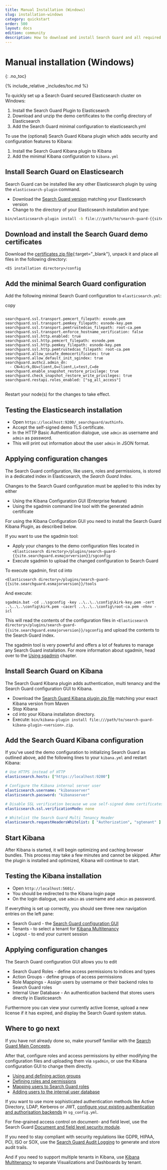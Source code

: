 ```yaml
---
title: Manual Installation (Windows)
slug: installation-windows
category: quickstart
order: 500
layout: docs
edition: community
description: How to download and install Search Guard and all required TLS certificates on a Windows machine. 
---
```


<!--- Copryight 2017 floragunn GmbH -->

# Manual installation (Windows) 
{: .no_toc}

{% include_relative _includes/toc.md %}

To quickly set up a Search Guard secured Elasticsearch cluster on Windows:

1. Install the Search Guard Plugin to Elasticsearch
2. Download and unzip the demo certificates to the config directory of Elasticsearch
3. Add the Search Guard minimal configuration to elasticsearch.yml

To use the (optional) Search Guard Kibana plugin which adds security and configuration features to Kibana:

1. Install the Search Guard Kibana plugin to Kibana
2. Add the minimal Kibana configuration to `kibana.yml`

## Install Search Guard on Elasticsearch

Search Guard can be installed like any other Elasticsearch plugin by using the `elasticsearch-plugin` command. 

* Download the [Search Guard version](installation_versionmatrix.md) matching your Elasticsearch version
* Change to the directory of your Elasticsearch installation and type:

```bash
bin/elasticsearch-plugin install -b file:///path/to/search-guard-{{site.searchguard.esmajorversion}}-<version>.zip
```

## Download and install the Search Guard demo certificates

Download the [certificates zip file](https://downloads.search-guard.com/resources/certificates/certificates.zip){:target="_blank"}, unpack it and place all files in the following directory:

```
<ES installation directory>/config
```

## Add the minimal Search Guard configuration

Add the following minimal Search Guard configuration to `elasticsearch.yml`:

<div class="code-highlight " data-label="">
<span class="js-copy-to-clipboard copy-code">copy</span> 
<pre class="language-yml">
<code class=" js-code language-markup">
searchguard.ssl.transport.pemcert_filepath: esnode.pem
searchguard.ssl.transport.pemkey_filepath: esnode-key.pem
searchguard.ssl.transport.pemtrustedcas_filepath: root-ca.pem
searchguard.ssl.transport.enforce_hostname_verification: false
searchguard.ssl.http.enabled: true
searchguard.ssl.http.pemcert_filepath: esnode.pem
searchguard.ssl.http.pemkey_filepath: esnode-key.pem
searchguard.ssl.http.pemtrustedcas_filepath: root-ca.pem
searchguard.allow_unsafe_democertificates: true
searchguard.allow_default_init_sgindex: true
searchguard.authcz.admin_dn:
  - CN=kirk,OU=client,O=client,L=test,C=de
searchguard.enable_snapshot_restore_privilege: true
searchguard.check_snapshot_restore_write_privileges: true
searchguard.restapi.roles_enabled: ["sg_all_access"]
</code>
</pre>
</div>

Restart your node(s) for the changes to take effect.

## Testing the Elasticsearch installation

* Open ``https://localhost:9200/_searchguard/authinfo``.
* Accept the self-signed demo TLS certificate.
* In the HTTP Basic Authentication dialogue, use ``admin`` as username and ``admin`` as password.
* This will print out information about the user ``admin`` in JSON format.

## Applying configuration changes

The Search Guard configuration, like users, roles and permissions, is stored in a dedicated index in Elasticsearch, the *Search Guard Index*. 

Changes to the Search Guard configuration must be applied to this index by either

* Using the Kibana Configuration GUI (Enterprise feature)
* Using the sgadmin command line tool with the generated admin certificate

For using the Kibana Configuration GUI you need to install the Search Guard Kibana Plugin, as described below. 

If you want to use the sgadmin tool:

* Apply your changes to the demo configuration files located in `<Elasticsearch directory>/plugins/search-guard-{{site.searchguard.esmajorversion}}/sgconfig`
* Execute sgadmin to upload the changed configuration to Search Guard

To execute sgadmin, first cd into 

```
<Elasticsearch directory>/plugins/search-guard-{{site.searchguard.esmajorversion}}/tools
```

And execute:

```
sgadmin.bat -cd ..\sgconfig -key ..\..\..\config\kirk-key.pem -cert ..\..\..\config\kirk.pem -cacert ..\..\..\config\root-ca.pem -nhnv -icl
```

This will read the contents of the configuration files in `<Elasticsearch directory>/plugins/search-guard-{{site.searchguard.esmajorversion}}/sgconfig` and upload the contents to the Search Guard index. 

The sgadmin tool is very powerful and offers a lot of features to manage any Search Guard installation. For more information about sgadmin, head over to the [Using sgadmin](sgadmin.md) chapter.

## Install Search Guard on Kibana

The Search Guard Kibana plugin adds authentication, multi tenancy and the Search Guard configuration GUI to Kibana. 

* Download the [Search Guard Kibana plugin zip file](https://search.maven.org/#search%7Cga%7C1%7Ca%3A%22search-guard-kibana-plugin%22) matching your exact Kibana version from Maven
* Stop Kibana
* cd into your Kibana installaton directory.
* Execute: `bin/kibana-plugin install file:///path/to/search-guard-kibana-plugin-<version>.zip`. 

## Add the Search Guard Kibana configuration

If you've used the demo configuration to initializing Search Guard as outlined above, add the following lines to your `kibana.yml` and restart Kibana:

```yaml
# Use HTTPS instead of HTTP
elasticsearch.hosts: ["https://localhost:9200"]

# Configure the Kibana internal server user
elasticsearch.username: "kibanaserver"
elasticsearch.password: "kibanaserver"

# Disable SSL verification because we use self-signed demo certificates
elasticsearch.ssl.verificationMode: none

# Whitelist the Search Guard Multi Tenancy Header
elasticsearch.requestHeadersWhitelist: [ "Authorization", "sgtenant" ]
```

## Start Kibana

After Kibana is started, it will begin optimizing and caching browser bundles. This process may take a few minutes and cannot be skipped. After the plugin is installed and optimized, Kibana will continue to start.

## Testing the Kibana installation

* Open `http://localhost:5601/`.
* You should be redirected to the Kibana login page
* On the login dialogue, use `admin` as username and `admin` as password.

If everything is set up correctly, you should see three new navigation entries on the left pane:

* Search Guard - the [Search Guard configuration GUI](kibana_config_gui.md)
* Tenants - to select a tenant for [Kibana Multitenancy](kibana_multitenancy.md)
* Logout - to end your current session

## Applying configuration changes

The Search Guard configuration GUI allows you to edit

* Search Guard Roles - define access permissions to indices and types
* Action Groups - define groups of access permissions
* Role Mappings - Assign users by username or their backend roles to Search Guard roles
* Internal User Database - An authentication backend that stores users directly in Elasticsearch

Furthermore you can view your currently active license, upload a new license if it has expired, and display the Search Guard system status.

## Where to go next

If you have not already done so, make yourself familiar with the [Search Guard Main Concepts](overview.md). 

After that, configure roles and access permissions by either modifying the configuration files and uploading them via `sgadmin`, or use the Kibana configuration GUI to change them directly. 

* [Using and defining action groups](configuration_action_groups.md)
* [Defining roles and permissions](configuration_roles_permissions.md)
* [Mapping users to Search Guard roles](configuration_roles_mapping.md)
* [Adding users to the internal user database](configuration_internalusers.md)

If you want to use more sophisticated authentication methods like Active Directory, LDAP, Kerberos or JWT, [configure your existing authentication and authorisation backends](configuration_auth.md) in `sg_config.yml`.

For fine-grained access control on document- and field level, use the Search Guard [Document and field level security module](dlsfls_dls.md).

If you need to stay compliant with security regulations like GDPR, HIPAA, PCI, ISO or SOX, use the [Search Guard Audit Logging](auditlogging.md) to generate and store audit trails.

And if you need to support multiple tenants in Kibana, use [Kibana Multitenancy](kibana_multitenancy.md) to separate Visualizations and Dashboards by tenant.
